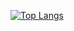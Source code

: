 [![Top Langs](https://github-readme-stats.vercel.app/api/top-langs/?username=clmode99&layout=compact&theme=dark
)](https://github.com/anuraghazra/github-readme-stats)

